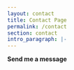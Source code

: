 ```yaml
---
layout: contact
title: Contact Page
permalink: /contact
section: contact
intro_paragraph: |-
---
```

**Send me a message**

